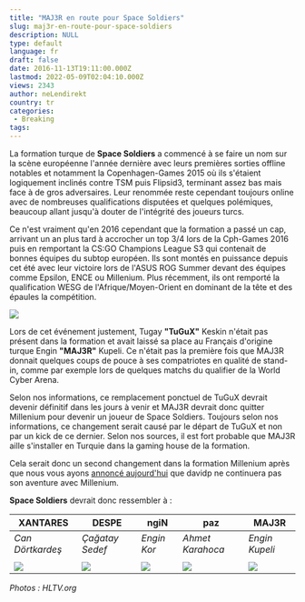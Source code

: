 ```yaml
---
title: "MAJ3R en route pour Space Soldiers"
slug: maj3r-en-route-pour-space-soldiers
description: NULL
type: default
language: fr
draft: false
date: 2016-11-13T19:11:00.000Z
lastmod: 2022-05-09T02:04:10.000Z
views: 2343
author: neLendirekt
country: tr
categories:
 - Breaking
tags:
---
```

La formation turque de **Space Soldiers** a commencé à se faire un nom sur la scène européenne l'année dernière avec leurs premières sorties offline notables et notamment la Copenhagen-Games 2015 où ils s'étaient logiquement inclinés contre TSM puis Flipsid3, terminant assez bas mais face à de gros adversaires. Leur renommée reste cependant toujours online avec de nombreuses qualifications disputées et quelques polémiques, beaucoup allant jusqu'à douter de l'intégrité des joueurs turcs.

Ce n'est vraiment qu'en 2016 cependant que la formation a passé un cap, arrivant un an plus tard à accrocher un top 3/4 lors de la Cph-Games 2016 puis en remportant la CS:GO Champions League S3 qui contenait de bonnes équipes du subtop européen. Ils sont montés en puissance depuis cet été avec leur victoire lors de l'ASUS ROG Summer devant des équipes comme Epsilon, ENCE ou Millenium. Plus récemment, ils ont remporté la qualification WESG de l'Afrique/Moyen-Orient en dominant de la tête et des épaules la compétition.

![](/storage/images/5823338acd7ef_majajfojfajpg)

Lors de cet événement justement, Tugay **"TuGuX"** Keskin n'était pas présent dans la formation et avait laissé sa place au Français d'origine turque Engin **"MAJ3R"** Kupeli. Ce n'était pas la première fois que MAJ3R donnait quelques coups de pouce à ses compatriotes en qualité de stand-in, comme par exemple lors de quelques matchs du qualifier de la World Cyber Arena.

Selon nos informations, ce remplacement ponctuel de TuGuX devrait devenir définitif dans les jours à venir et MAJ3R devrait donc quitter Millenium pour devenir un joueur de Space Soldiers. Toujours selon nos informations, ce changement serait causé par le départ de TuGuX et non par un kick de ce dernier. Selon nos sources, il est fort probable que MAJ3R aille s'installer en Turquie dans la gaming house de la formation.

Cela serait donc un second changement dans la formation Millenium après que nous vous ayons [annoncé aujourd'hui](/fr/flash/davidp-ecarte-par-millenium/67) que davidp ne continuera pas son aventure avec Millenium.

**Space Soldiers** devrait donc ressembler à :

| **XANTARES**                                                 | **DESPE**                                                 | ngiN                                                     | **paz**                                                 | **MAJ3R**                                                 |
| ------------------------------------------------------------ | --------------------------------------------------------- | -------------------------------------------------------- | ------------------------------------------------------- | --------------------------------------------------------- |
| _Can Dörtkardeş_                                             | _Çağatay Sedef_                                           | _Engin Kor_                                              | _Ahmet Karahoca_                                        | _Engin Kupeli_                                            |
| |                                                            |                                                           |                                                          |                                                         |                                                           |
| ![](/storage/users/player_avatar/XANTARES_57ee1dc112a0e.png) | ![](/storage/users/player_avatar/DESPE_57ee1dce3bcfb.png) | ![](/storage/users/player_avatar/ngiN_57ee1ddd7e5d8.png) | ![](/storage/users/player_avatar/paz_57ee1df473591.png) | ![](/storage/users/player_avatar/MAJ3R_57ee1e05b9ea6.png) |

_Photos : HLTV.org_
